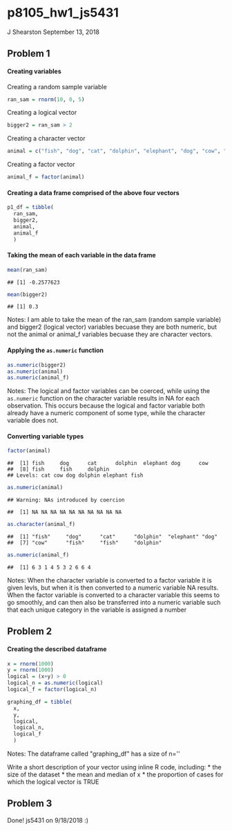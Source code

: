 p8105\_hw1\_js5431
================
J Shearston
September 13, 2018

Problem 1
---------

#### Creating variables

Creating a random sample variable

``` r
ran_sam = rnorm(10, 0, 5)
```

Creating a logical vector

``` r
bigger2 = ran_sam > 2
```

Creating a character vector

``` r
animal = c("fish", "dog", "cat", "dolphin", "elephant", "dog", "cow", "fish", "fish", "dolphin")
```

Creating a factor vector

``` r
animal_f = factor(animal)
```

#### Creating a data frame comprised of the above four vectors

``` r
p1_df = tibble(
  ran_sam,
  bigger2,
  animal,
  animal_f
  )
```

#### Taking the mean of each variable in the data frame

``` r
mean(ran_sam)
```

    ## [1] -0.2577623

``` r
mean(bigger2)
```

    ## [1] 0.3

Notes: I am able to take the mean of the ran\_sam (random sample variable) and bigger2 (logical vector) variables becuase they are both numeric, but not the animal or animal\_f variables becuase they are character vectors.

#### Applying the `as.numeric` function

``` r
as.numeric(bigger2)
as.numeric(animal)
as.numeric(animal_f)
```

Notes: The logical and factor variables can be coerced, while using the `as.numeric` function on the character variable results in NA for each observation. This occurs because the logical and factor variable both already have a numeric component of some type, while the character variable does not.

#### Converting variable types

``` r
factor(animal)
```

    ##  [1] fish     dog      cat      dolphin  elephant dog      cow     
    ##  [8] fish     fish     dolphin 
    ## Levels: cat cow dog dolphin elephant fish

``` r
as.numeric(animal)
```

    ## Warning: NAs introduced by coercion

    ##  [1] NA NA NA NA NA NA NA NA NA NA

``` r
as.character(animal_f)
```

    ##  [1] "fish"     "dog"      "cat"      "dolphin"  "elephant" "dog"     
    ##  [7] "cow"      "fish"     "fish"     "dolphin"

``` r
as.numeric(animal_f)
```

    ##  [1] 6 3 1 4 5 3 2 6 6 4

Notes: When the character variable is converted to a factor variable it is given levls, but when it is then converted to a numeric variable NA results. When the factor variable is converted to a character variable this seems to go smoothly, and can then also be transferred into a numeric variable such that each unique category in the variable is assigned a number

Problem 2
---------

#### Creating the described dataframe

``` r
x = rnorm(1000)
y = rnorm(1000)
logical = (x+y) > 0
logical_n = as.numeric(logical)
logical_f = factor(logical_n)

graphing_df = tibble(
  x,
  y,
  logical,
  logical_n,
  logical_f
  )
```

Notes: The dataframe called "graphing\_df" has a size of n=''

Write a short description of your vector using inline R code, including: \* the size of the dataset \* the mean and median of x \* the proportion of cases for which the logical vector is TRUE

Problem 3
---------

Done! js5431 on 9/18/2018 :)
